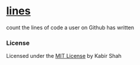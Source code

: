 # [lines](https://kingpixil.github.io/lines)

count the lines of code a user on Github has written

### License

Licensed under the [MIT License](https://kingpixil.github.io/license) by Kabir Shah
